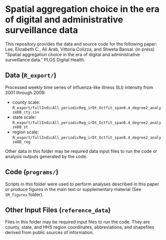 # Spatial aggregation choice in the era of digital and administrative surveillance data

This repository provides the data and source code for the following paper: Lee, Elizabeth C., Ali Arab, Vittoria Colizza, and Shweta Bansal. (in press) "Spatial aggregation choice in the era of digital and administrative surveillance data." PLOS Digital Health.

## Data (`R_export/`)
Processed weekly time series of influenza-like illness (ILI) intensity from 2001 through 2009:
* county scale: `R_export/fullIndicAll_periodicReg_irDt_Octfit_span0.4_degree2_analyzeDB_cty.csv`
* state scale: `R_export/fullIndicAll_periodicReg_irDt_Octfit_span0.4_degree2_analyzeDB_st`
* region scale: `R_export/fullIndicAll_periodicReg_irDt_Octfit_span0.4_degree2_analyzeDB_reg`

Other data in this folder may be required data input files to run the code or analysis outputs generated by the code.

## Code (`programs/`)
Scripts in this folder were used to perform analyses described in this paper or produce figures in the main text or supplementary material (See `SM_figures` folder).

## Other Input Files (`reference_data`)
Files in this folder may be required input files to run the code. They are county, state, and HHS region coordinates, abbreviations, and shapefiles derived from public sources of information.

